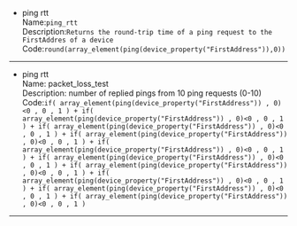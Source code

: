 
- ping rtt\
Name:```ping_rtt```\
Description:```Returns the round-trip time of a ping request to the FirstAddres of a device```\
Code:```round(array_element(ping(device_property("FirstAddress")),0))```
<hr>


- ping rtt\
Name: packet_loss_test\
Description: number of replied pings from 10 ping requests (0-10)\
Code:```if( array_element(ping(device_property("FirstAddress")) , 0)<0 , 0 , 1 ) +
if( array_element(ping(device_property("FirstAddress")) , 0)<0 , 0 , 1 ) +
if( array_element(ping(device_property("FirstAddress")) , 0)<0 , 0 , 1 ) +
if( array_element(ping(device_property("FirstAddress")) , 0)<0 , 0 , 1 ) +
if( array_element(ping(device_property("FirstAddress")) , 0)<0 , 0 , 1 ) +
if( array_element(ping(device_property("FirstAddress")) , 0)<0 , 0 , 1 ) +
if( array_element(ping(device_property("FirstAddress")) , 0)<0 , 0 , 1 ) +
if( array_element(ping(device_property("FirstAddress")) , 0)<0 , 0 , 1 ) +
if( array_element(ping(device_property("FirstAddress")) , 0)<0 , 0 , 1 ) +
if( array_element(ping(device_property("FirstAddress")) , 0)<0 , 0 , 1 )``` 
<hr>
